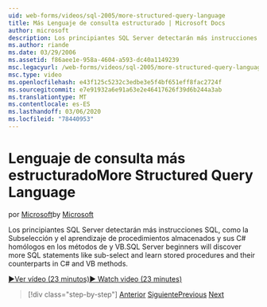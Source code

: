 ```yaml
---
uid: web-forms/videos/sql-2005/more-structured-query-language
title: Más Lenguaje de consulta estructurado | Microsoft Docs
author: microsoft
description: Los principiantes SQL Server detectarán más instrucciones SQL, como la Subselección y el aprendizaje de procedimientos almacenados y sus C# homólogos en los métodos de y VB.
ms.author: riande
ms.date: 03/29/2006
ms.assetid: f86aee1e-958a-4604-a593-dc40a1149239
msc.legacyurl: /web-forms/videos/sql-2005/more-structured-query-language
msc.type: video
ms.openlocfilehash: e43f125c5232c3edbe3e5f4bf651eff8fac2724f
ms.sourcegitcommit: e7e91932a6e91a63e2e46417626f39d6b244a3ab
ms.translationtype: MT
ms.contentlocale: es-ES
ms.lasthandoff: 03/06/2020
ms.locfileid: "78440953"
---
```

# <a name="more-structured-query-language"></a><span data-ttu-id="0bab5-103">Lenguaje de consulta más estructurado</span><span class="sxs-lookup"><span data-stu-id="0bab5-103">More Structured Query Language</span></span>

<span data-ttu-id="0bab5-104">por [Microsoft](https://github.com/microsoft)</span><span class="sxs-lookup"><span data-stu-id="0bab5-104">by [Microsoft](https://github.com/microsoft)</span></span>

<span data-ttu-id="0bab5-105">Los principiantes SQL Server detectarán más instrucciones SQL, como la Subselección y el aprendizaje de procedimientos almacenados y sus C# homólogos en los métodos de y VB.</span><span class="sxs-lookup"><span data-stu-id="0bab5-105">SQL Server beginners will discover more SQL statements like sub-select and learn stored procedures and their counterparts in C# and VB methods.</span></span>

[<span data-ttu-id="0bab5-106">&#9654;Ver vídeo (23 minutos)</span><span class="sxs-lookup"><span data-stu-id="0bab5-106">&#9654; Watch video (23 minutes)</span></span>](https://channel9.msdn.com/Blogs/ASP-NET-Site-Videos/more-structured-query-language)

> [!div class="step-by-step"]
> <span data-ttu-id="0bab5-107">[Anterior](manipulating-database-data.md)
> [Siguiente](understanding-security-and-network-connectivity.md)</span><span class="sxs-lookup"><span data-stu-id="0bab5-107">[Previous](manipulating-database-data.md)
[Next](understanding-security-and-network-connectivity.md)</span></span>
